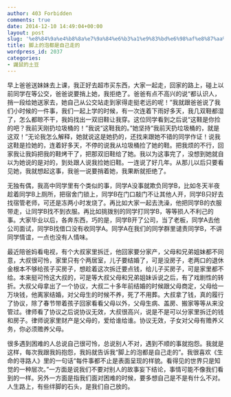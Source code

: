 ```yaml
---
author: 403 Forbidden
comments: true
date: 2014-12-10 14:49:04+00:00
layout: post
slug: '%e8%84%9a%e4%b8%8a%e7%9a%84%e6%b3%a1%e9%83%bd%e6%98%af%e8%87%aa%e5%b7%b1%e8%b5%b0%e7%9a%84'
title: 脚上的泡都是自己走的
wordpress_id: 2037
categories:
- 鼹鼠的土豆
---
```

早上爸爸送妹妹去上课，我正好去超市买东西，大家一起走，回家的路上，碰上以前同学在等公交，爸爸说要捎上她，我拒绝了。爸爸有点不高兴的说“都认识人，捎一段给她送家去，她自己从公交站走到家得走挺老远的呢！”我就跟爸爸说了我们小时候的一件事，我们一起上学的时候，有一次连着下雨好多天，我几双鞋都湿了，怎么都晾不干，我妈找出一双旧鞋让我穿。这位同学看到之后说“这鞋是你捡的吧？我前天刚扔垃圾桶的！”我说“这鞋我的。”她坚持“我前天扔垃圾桶的，就是这双！”无论我怎么解释，她就说这是她扔的，还找来跟她不错的同学作证！说我这鞋是捡她的，连着好多天，不停的说我从垃圾桶捡了她的鞋。把我烦的不行，回家我让我妈把我的鞋烤干了，把那双旧鞋给了她。我以为这事完了，没想到她就自以为她说的是对的，到处跟人说我捡她旧鞋。一连说了好几年。从那儿以后只要看见她，我就想起这事，我爸一说要捎着她，我果断就拒绝了。

无独有偶，我高中同学里有个类似的事，同学A没事就欺负同学B，比如冬天半夜趁着同学B上厕所，把宿舍门锁上，同学B在门口敲门不让其他人开，同学B只好去找宿管老师，可还是冻两小时发烧了。再比如大家一起去洗澡，他把同学B的衣服带走，让同学B找不到衣服。再比如挑拨别的同学打同学B，等等损人不利己的事。大家毕业以后，各奔东西，巧的是，同学B开了公司，当了老板，同学A去他公司面试，同学B找借口没有收同学A。同学A在我们的同学群里谴责同学B，不讲同学情谊，一点也没有人情味。

最近陪爸妈看电视，有个大叔家里拆迁，他回家要分家产，父母和兄弟姐妹都不同意，大叔很可怜，家里只有个两居室，儿子要结婚了，可是没房子，老两口的退休金根本不够给孩子买房子，想趁着这次拆迁要点钱，给儿子买房子，可是家里都不给。本来挺可怜这大叔的，可是等大叔父母和兄弟姐妹诉说之后，有了戏剧性的转折。大叔父母拿出了一个协议，大叔二十多年前结婚的时候跟父母商定，父母给一万块钱，他离家结婚，对父母生的时候不养，死了不用葬。大叔拿了钱，真的履行了协议，除了春节带着孩子回家看看父母以外，父母生病、盖房、搬家等等从来没管过。律师看了协议之后说协议无效，大叔很高兴，说是不是可以分家里拆迁的钱和房子。律师说家里财产是父母的，爱给谁给谁。协议无效，子女对父母有赡养义务，你必须赡养父母。

很多遇到困难的人总说自己很可怜，总说别人不对，遇到不顺的事就抱怨。我就是这样，每次我跟我妈抱怨，我妈就告诉我“脚上的泡都是自己走的”。我很喜欢《生命的寻路人》里的一句话“每件事都不止是表面呈现的样貌。看得见的世界只是知觉的一种层次。”一方面是说我们不要对别人的故事妄下结论，事情可能不像我们看到的一样。另外一方面是指我们面对困难的时候，要多想自己是不是有什么不对。人生路上，有些绊脚的石头，是我们自己放的。 
